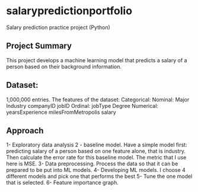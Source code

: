 # salarypredictionportfolio
Salary prediction practice project (Python)


## Project Summary
This project develops a machine learning model that predicts a salary of a person based on their background information.


## Dataset:
1,000,000 entries.
	The features of the dataset:
Categorical:
Nominal:
Major
Industry
companyID
jobID
Ordinal:
jobType
Degree
Numerical:
yearsExperience
milesFromMetropolis
salary




## Approach
1-  Exploratory data analysis
2 - baseline model. Have a simple model first: predicting salary of a person based on one feature alone, that is industry. Then calculate the error rate for this baseline model. The metric that I use here is MSE.
3- Data preprocessing. Process the data so that it can be prepared to be put into ML models.
4- Developing ML models. I choose 4 different models and pick one that performs the best
5- Tune the one model that is selected.
6- Feature importance graph.
